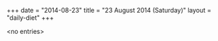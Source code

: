 +++
date = "2014-08-23"
title = "23 August 2014 (Saturday)"
layout = "daily-diet"
+++

<p>&lt;no entries&gt;</p>